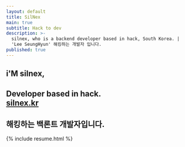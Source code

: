 ```yaml
---
layout: default
title: SilNex
main: true
subtitle: Hack to dev
description: >-
  silnex, who is a backend developer based in hack, South Korea. |
  'Lee SeungHyun' 해킹하는 개발자 입니다.
published: true
---
```


<div class="intro-animation">
<section class="explanation">
    <h1 class="intro">
    i'M silnex,
    </h1>
    <h1 class="intro">
        Developer based in hack.
      	<div class="intro-link">
            <a class="transition" href="https://silnex.kr/" target="_blank">
                silnex.kr
            </a>
            <div class="underline-mask transition"></div>
            <div class="underline"></div>
        </div>
    </h1>
    <h2 class="intro">해킹하는 백론트 개발자입니다.</h2>
</section>
</div>
{% include resume.html %}
